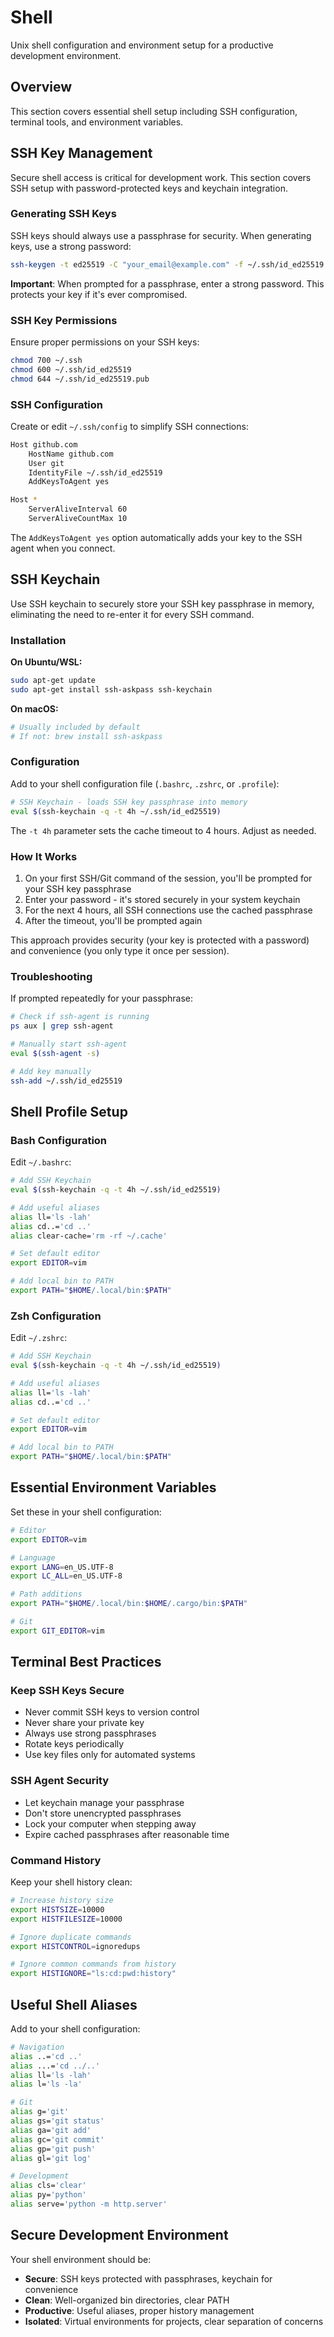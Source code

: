 # Shell

Unix shell configuration and environment setup for a productive development environment.

## Overview

This section covers essential shell setup including SSH configuration, terminal tools, and environment variables.

## SSH Key Management

Secure shell access is critical for development work. This section covers SSH setup with password-protected keys and keychain integration.

### Generating SSH Keys

SSH keys should always use a passphrase for security. When generating keys, use a strong password:

```bash
ssh-keygen -t ed25519 -C "your_email@example.com" -f ~/.ssh/id_ed25519
```

**Important**: When prompted for a passphrase, enter a strong password. This protects your key if it's ever compromised.

### SSH Key Permissions

Ensure proper permissions on your SSH keys:

```bash
chmod 700 ~/.ssh
chmod 600 ~/.ssh/id_ed25519
chmod 644 ~/.ssh/id_ed25519.pub
```

### SSH Configuration

Create or edit `~/.ssh/config` to simplify SSH connections:

```bash
Host github.com
    HostName github.com
    User git
    IdentityFile ~/.ssh/id_ed25519
    AddKeysToAgent yes

Host *
    ServerAliveInterval 60
    ServerAliveCountMax 10
```

The `AddKeysToAgent yes` option automatically adds your key to the SSH agent when you connect.

## SSH Keychain

Use SSH keychain to securely store your SSH key passphrase in memory, eliminating the need to re-enter it for every SSH command.

### Installation

**On Ubuntu/WSL:**

```bash
sudo apt-get update
sudo apt-get install ssh-askpass ssh-keychain
```

**On macOS:**

```bash
# Usually included by default
# If not: brew install ssh-askpass
```

### Configuration

Add to your shell configuration file (`.bashrc`, `.zshrc`, or `.profile`):

```bash
# SSH Keychain - loads SSH key passphrase into memory
eval $(ssh-keychain -q -t 4h ~/.ssh/id_ed25519)
```

The `-t 4h` parameter sets the cache timeout to 4 hours. Adjust as needed.

### How It Works

1. On your first SSH/Git command of the session, you'll be prompted for your SSH key passphrase
2. Enter your password - it's stored securely in your system keychain
3. For the next 4 hours, all SSH connections use the cached passphrase
4. After the timeout, you'll be prompted again

This approach provides security (your key is protected with a password) and convenience (you only type it once per session).

### Troubleshooting

If prompted repeatedly for your passphrase:

```bash
# Check if ssh-agent is running
ps aux | grep ssh-agent

# Manually start ssh-agent
eval $(ssh-agent -s)

# Add key manually
ssh-add ~/.ssh/id_ed25519
```

## Shell Profile Setup

### Bash Configuration

Edit `~/.bashrc`:

```bash
# Add SSH Keychain
eval $(ssh-keychain -q -t 4h ~/.ssh/id_ed25519)

# Add useful aliases
alias ll='ls -lah'
alias cd..='cd ..'
alias clear-cache='rm -rf ~/.cache'

# Set default editor
export EDITOR=vim

# Add local bin to PATH
export PATH="$HOME/.local/bin:$PATH"
```

### Zsh Configuration

Edit `~/.zshrc`:

```bash
# Add SSH Keychain
eval $(ssh-keychain -q -t 4h ~/.ssh/id_ed25519)

# Add useful aliases
alias ll='ls -lah'
alias cd..='cd ..'

# Set default editor
export EDITOR=vim

# Add local bin to PATH
export PATH="$HOME/.local/bin:$PATH"
```

## Essential Environment Variables

Set these in your shell configuration:

```bash
# Editor
export EDITOR=vim

# Language
export LANG=en_US.UTF-8
export LC_ALL=en_US.UTF-8

# Path additions
export PATH="$HOME/.local/bin:$HOME/.cargo/bin:$PATH"

# Git
export GIT_EDITOR=vim
```

## Terminal Best Practices

### Keep SSH Keys Secure

- Never commit SSH keys to version control
- Never share your private key
- Always use strong passphrases
- Rotate keys periodically
- Use key files only for automated systems

### SSH Agent Security

- Let keychain manage your passphrase
- Don't store unencrypted passphrases
- Lock your computer when stepping away
- Expire cached passphrases after reasonable time

### Command History

Keep your shell history clean:

```bash
# Increase history size
export HISTSIZE=10000
export HISTFILESIZE=10000

# Ignore duplicate commands
export HISTCONTROL=ignoredups

# Ignore common commands from history
export HISTIGNORE="ls:cd:pwd:history"
```

## Useful Shell Aliases

Add to your shell configuration:

```bash
# Navigation
alias ..='cd ..'
alias ...='cd ../..'
alias ll='ls -lah'
alias l='ls -la'

# Git
alias g='git'
alias gs='git status'
alias ga='git add'
alias gc='git commit'
alias gp='git push'
alias gl='git log'

# Development
alias cls='clear'
alias py='python'
alias serve='python -m http.server'
```

## Secure Development Environment

Your shell environment should be:

- **Secure**: SSH keys protected with passphrases, keychain for convenience
- **Clean**: Well-organized bin directories, clear PATH
- **Productive**: Useful aliases, proper history management
- **Isolated**: Virtual environments for projects, clear separation of concerns
